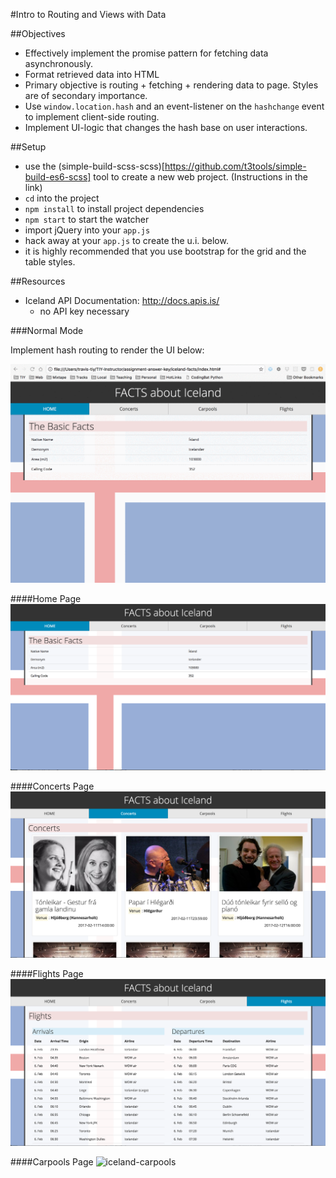 #Intro to Routing and Views with Data

##Objectives

  * Effectively implement the promise pattern for fetching data asynchronously.
  * Format retrieved data into HTML
  * Primary objective is routing + fetching + rendering data to page. Styles are of secondary importance. 
  * Use `window.location.hash` and an event-listener on the `hashchange` event to implement client-side routing.
  * Implement UI-logic that changes the hash base on user interactions.


##Setup

* use the (simple-build-scss-scss)[https://github.com/t3tools/simple-build-es6-scss] tool to create a new web project. (Instructions in the link)
* `cd` into the project
* `npm install` to install project dependencies
* `npm start` to start the watcher
* import jQuery into your `app.js`
* hack away at your `app.js` to create the u.i. below.
* it is highly recommended that you use bootstrap for the grid and the table styles. 

##Resources
 * Iceland API Documentation: http://docs.apis.is/
    - no API key necessary
 
###Normal Mode

Implement hash routing to render the UI below:

![iceland-ui](./demos/iceland-ui-demo.gif)

####Home Page
![iceland-home](./demos/iceland-home.png)

####Concerts Page
![iceland-home](./demos/iceland-concerts.png)

####Flights Page
![iceland-flights](./demos/iceland-flights.png)

####Carpools Page
![iceland-carpools](./iceland-carpools.png)

